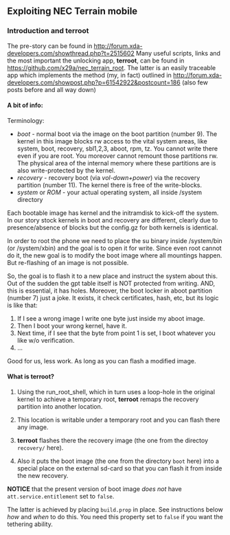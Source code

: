 ## Exploiting NEC Terrain mobile

### Introduction and terroot

The pre-story can be found in http://forum.xda-developers.com/showthread.php?t=2515602
Many useful scripts, links and the most important the unlocking app, **terroot**,  can be found in https://github.com/x29a/nec_terrain_root.
The latter is an easily traceable app which implements the method (my, in fact) outlined in
http://forum.xda-developers.com/showpost.php?p=61542922&postcount=186 (also few posts before and all way down)

#### A bit of info:

Terminology:

* *boot* - normal boot via the image on the boot partition (number 9). The kernel in this image blocks rw access to the vital system areas, like system, boot, recovery, sbl1,2,3, aboot, rpm, tz.
You cannot write there even if you are root. You moreover cannot remount those partitions rw. The physical area of the internal memory where these partitions are is also write-protected by the kernel.
* *recovery* - recovery boot (via *vol-down+power*) via the recovery partition (number 11). The kernel there is free of the write-blocks.
* *system* or *ROM* - your actual operating system, all inside /system directory

Each bootable image has kernel and the initramdisk to kick-off the system. In our story stock kernels in boot and recovery are different, clearly due to presence/absence of blocks but
the config.gz for both kernels is identical.

In order to root the phone we need to place the su binary inside /system/bin (or /system/xbin) and the goal is to open it for write. Since even root cannot do it, the new goal is to modify the boot
image where all mountings happen. But re-flashing of an image is not possible.

So, the goal is to flash it to a new place and instruct the system about this. Out of the sudden the gpt table itself is NOT protected from writing. AND, this is essential, it has holes.
Moreover, the boot locker in aboot partition (number 7) just a joke. It exists, it check certificates, hash, etc, but its logic is like that:

1. If I see a wrong image I write one byte just inside my aboot image.
2. Then I boot your wrong kernel, have it.
3. Next time, if I see that the byte from point 1 is set, I boot whatever you like w/o verification.
4. ...

Good for us, less work. As long as you can flash a modified image.

#### What is **terroot**?

1. Using the run_root_shell, which in turn uses a loop-hole in the original kernel to achieve a temporary root,
**terroot** remaps the recovery partition into another location.

2. This location is writable under a temporary root and you can flash there any image.

3. **terroot** flashes there the recovery image (the one from the directoy `recovery/` here).

4. Also it puts the boot image (the one from the directory `boot` here) into a special place on the external sd-card so that you can flash it from inside the new recovery.
 
**NOTICE** that the present version of boot image *does not* have `att.service.entitlement` set to `false`.

The latter is achieved by placing `build.prop` in place. See instructions below *how* and *when* to do this. You need this property set to `false` if you want the tethering ability.


